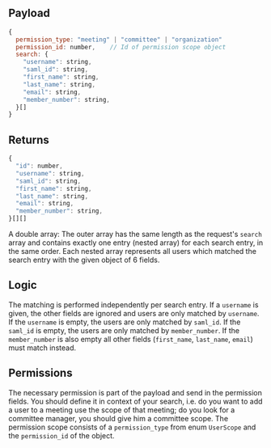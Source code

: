 ## Payload

```js
{
  permission_type: "meeting" | "committee" | "organization"
  permission_id: number,    // Id of permission scope object
  search: {
    "username": string,
    "saml_id": string,
    "first_name": string,
    "last_name": string,
    "email": string,
    "member_number": string,
  }[]
}
```
## Returns

```js
{
  "id": number,
  "username": string,
  "saml_id": string,
  "first_name": string,
  "last_name": string,
  "email": string,
  "member_number": string,
}[][]
```
A double array: The outer array has the same length as the request's `search` array and contains
exactly one entry (nested array) for each search entry, in the same order. Each nested array
represents all users which matched the search entry with the given object of 6 fields.

## Logic

The matching is performed independently per search entry. If a `username` is given, the other fields
are ignored and users are only matched by `username`. If the `username` is empty, the users are only matched by `saml_id`. If the `saml_id` is empty, the users are only matched by `member_number`. If the `member_number` is also empty all other fields (`first_name`, `last_name`, `email`) must match instead.

## Permissions

The necessary permission is part of the payload and send in the permission fields. You should define
it in context of your search, i.e. do you want to add a user to a meeting use the scope of that
meeting; do you look for a committee manager, you should give him a committee scope. The permission
scope consists of a `permission_type` from enum `UserScope` and the `permission_id` of the object.
